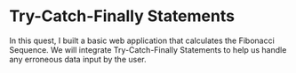 # Try-Catch-Finally Statements
 In this quest, I built a basic web application that calculates the Fibonacci Sequence. We will integrate Try-Catch-Finally Statements to help us handle any erroneous data input by the user. 
